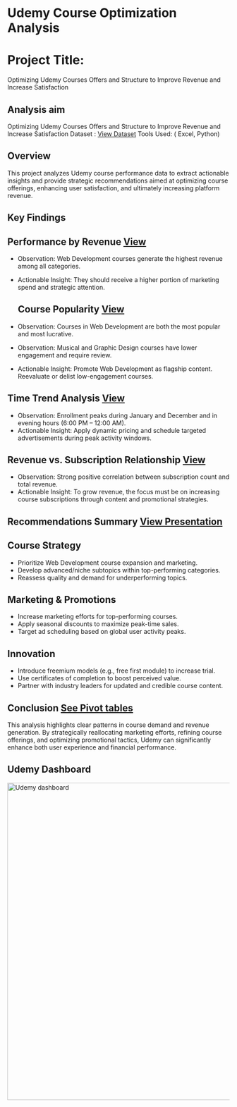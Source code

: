 # Udemy Course Optimization Analysis
# Project Title:
Optimizing Udemy Courses Offers and Structure to Improve Revenue and Increase Satisfaction

## Analysis aim
Optimizing Udemy Courses Offers and Structure to Improve Revenue and Increase Satisfaction
Dataset  : [View Dataset](https://github.com/melvix04/Udemy-analysis/blob/main/Udemy%20Dataset.csv)
Tools Used: ( Excel,  Python)

## Overview
This project analyzes Udemy course performance data to extract actionable insights and provide strategic recommendations aimed at optimizing course offerings, enhancing user satisfaction, and ultimately increasing platform revenue.

## Key Findings
## Performance by Revenue [View](https://github.com/melvix04/Udemy-analysis/blob/main/Rev.%20Performance.PNG)
- Observation: Web Development courses generate the highest revenue among all categories.
- Actionable Insight: They should receive a higher portion of marketing spend and strategic attention.

  ## Course Popularity [View](https://github.com/melvix04/Udemy-analysis/blob/main/U%20Course%20popularity.PNG)
- Observation: Courses in Web Development are both the most popular and most lucrative.
- Observation: Musical and Graphic Design courses have lower engagement and require review.
- Actionable Insight: Promote Web Development as flagship content. Reevaluate or delist low-engagement courses.


## Time Trend Analysis [View](https://github.com/melvix04/Udemy-analysis/blob/main/Time%20trend.PNG)
- Observation: Enrollment peaks during January and December and in evening hours (6:00 PM – 12:00 AM).
- Actionable Insight: Apply dynamic pricing and schedule targeted advertisements during peak activity windows.
  

## Revenue vs. Subscription Relationship [View](https://github.com/melvix04/Udemy-analysis/blob/main/Rev.%20Subscription.PNG)
- Observation: Strong positive correlation between subscription count and total revenue.
- Actionable Insight: To grow revenue, the focus must be on increasing course subscriptions through content and promotional strategies.
  
## Recommendations Summary [View Presentation](https://github.com/melvix04/Udemy-analysis/blob/main/UDEMY%20presentation.pptx)

## Course Strategy
- Prioritize Web Development course expansion and marketing.
- Develop advanced/niche subtopics within top-performing categories.
- Reassess quality and demand for underperforming topics.
## Marketing & Promotions
- Increase marketing efforts for top-performing courses.
- Apply seasonal discounts to maximize peak-time sales.
- Target ad scheduling based on global user activity peaks.
## Innovation
- Introduce freemium models (e.g., free first module) to increase trial.
- Use certificates of completion to boost perceived value.
- Partner with industry leaders for updated and credible course content.
## Conclusion [See Pivot tables](https://github.com/melvix04/Udemy-analysis/blob/main/Udemy%20Courses%20Dataset%20mansseh.xlsx)

This analysis highlights clear patterns in course demand and revenue generation. By strategically reallocating marketing efforts, refining course offerings, and optimizing promotional tactics, Udemy can significantly enhance both user experience and financial performance.

## Udemy Dashboard
<img width="720" alt="Udemy dashboard" src="https://github.com/user-attachments/assets/c26c4e7e-7973-46bc-a8ee-d56c186be90a" />

